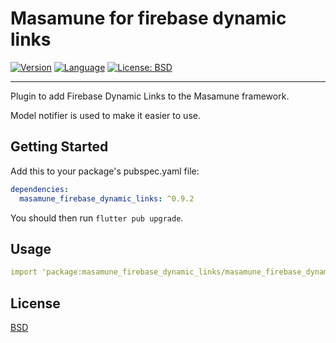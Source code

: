 # Masamune for firebase dynamic links

[![Version](https://img.shields.io/badge/version-0.9.2-blue.svg)](https://mathru.net)
[![Language](https://img.shields.io/badge/language-dart-blue.svg)](https://dart.dev/)
[![License: BSD](https://img.shields.io/badge/license-BSD-purple.svg)](https://opensource.org/licenses/BSD-3-Clause)

---------------------------------------

Plugin to add Firebase Dynamic Links to the Masamune framework.

Model notifier is used to make it easier to use.

## Getting Started

Add this to your package's pubspec.yaml file:
```yaml
dependencies:
  masamune_firebase_dynamic_links: ^0.9.2
```
You should then run `flutter pub upgrade`.

## Usage

```yaml
import 'package:masamune_firebase_dynamic_links/masamune_firebase_dynamic_links.dart';
```

## License

[BSD](LICENSE)
